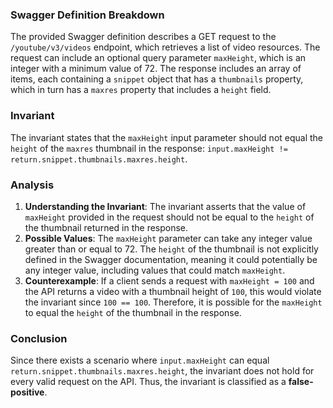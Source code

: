 ### Swagger Definition Breakdown
The provided Swagger definition describes a GET request to the `/youtube/v3/videos` endpoint, which retrieves a list of video resources. The request can include an optional query parameter `maxHeight`, which is an integer with a minimum value of 72. The response includes an array of items, each containing a `snippet` object that has a `thumbnails` property, which in turn has a `maxres` property that includes a `height` field.

### Invariant
The invariant states that the `maxHeight` input parameter should not equal the `height` of the `maxres` thumbnail in the response: `input.maxHeight != return.snippet.thumbnails.maxres.height`.

### Analysis
1. **Understanding the Invariant**: The invariant asserts that the value of `maxHeight` provided in the request should not be equal to the `height` of the thumbnail returned in the response.
2. **Possible Values**: The `maxHeight` parameter can take any integer value greater than or equal to 72. The `height` of the thumbnail is not explicitly defined in the Swagger documentation, meaning it could potentially be any integer value, including values that could match `maxHeight`.
3. **Counterexample**: If a client sends a request with `maxHeight = 100` and the API returns a video with a thumbnail height of `100`, this would violate the invariant since `100 == 100`. Therefore, it is possible for the `maxHeight` to equal the `height` of the thumbnail in the response.

### Conclusion
Since there exists a scenario where `input.maxHeight` can equal `return.snippet.thumbnails.maxres.height`, the invariant does not hold for every valid request on the API. Thus, the invariant is classified as a **false-positive**.
